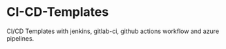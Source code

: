 # CI-CD-Templates
CI/CD Templates with jenkins, gitlab-ci, github actions workflow and azure pipelines.
